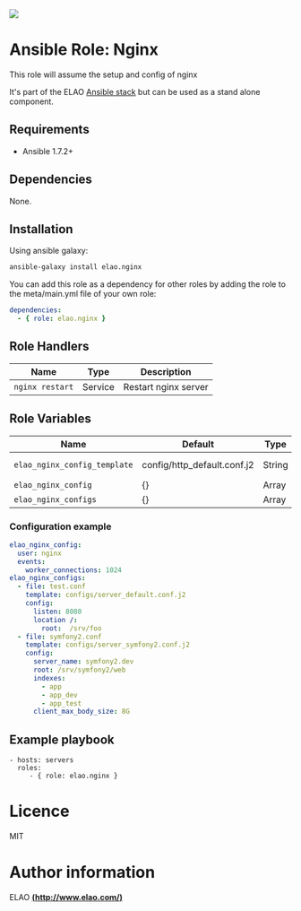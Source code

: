 <img src="http://www.elao.com/images/corpo/logo_red_small.png"/>

# Ansible Role: Nginx

This role will assume the setup and config of nginx

It's part of the ELAO [Ansible stack](http://ansible.elao.com) but can be used as a stand alone component.

## Requirements

- Ansible 1.7.2+

## Dependencies

None.

## Installation

Using ansible galaxy:

```bash
ansible-galaxy install elao.nginx
```
You can add this role as a dependency for other roles by adding the role to the meta/main.yml file of your own role:

```yaml
dependencies:
  - { role: elao.nginx }
```

## Role Handlers

| Name            | Type    | Description          |
| --------------- | ------- | -------------------- |
| `nginx restart` | Service | Restart nginx server |

## Role Variables

| Name                         | Default                     | Type   | Description          |
| ---------------------------- | --------------------------- | ------ | -------------------- |
| `elao_nginx_config_template` | config/http_default.conf.j2 | String | Main config template |
| `elao_nginx_config`          | {}                          | Array  | Main config          |
| `elao_nginx_configs`         | {}                          | Array  | Configs              |

### Configuration example

```yaml
elao_nginx_config:
  user: nginx
  events:
    worker_connections: 1024
elao_nginx_configs:
  - file: test.conf
    template: configs/server_default.conf.j2
    config:
      listen: 8080
      location /:
        root:  /srv/foo
  - file: symfony2.conf
    template: configs/server_symfony2.conf.j2
    config:
      server_name: symfony2.dev
      root: /srv/symfony2/web
      indexes:
        - app
        - app_dev
        - app_test
      client_max_body_size: 8G

```

## Example playbook

    - hosts: servers
      roles:
         - { role: elao.nginx }

# Licence

MIT

# Author information

ELAO [**(http://www.elao.com/)**](http://www.elao.com)
